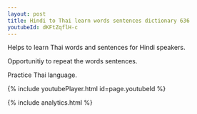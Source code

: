 ```yaml
---
layout: post
title: Hindi to Thai learn words sentences dictionary 636 
youtubeId: dKFtZqflH-c
---
```

 
 
Helps to learn Thai words and sentences for Hindi speakers.

Opportunitiy to repeat the words sentences. 

Practice Thai language. 
 
{% include youtubePlayer.html id=page.youtubeId %}
 
 
{% include analytics.html %}